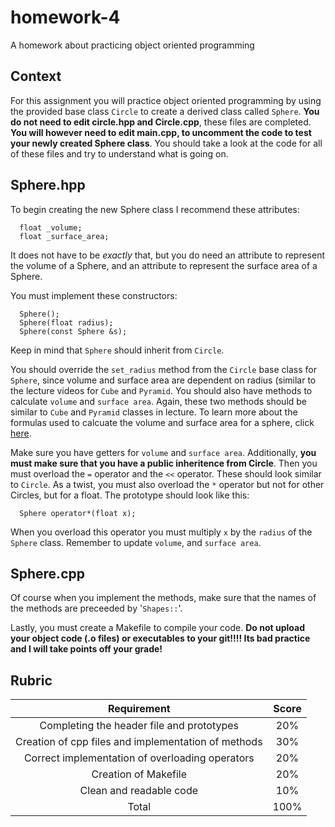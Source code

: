 # homework-4
A homework about practicing object oriented programming

## Context

For this assignment you will practice object oriented programming by using the provided base class `Circle` to create a derived class called `Sphere`. **You do not need to edit circle.hpp and Circle.cpp**, these files are completed. **You will however need to edit main.cpp, to uncomment the code to test your newly created Sphere class**. You should take a look at the code for all of these files and try to understand what is going on. 
## Sphere.hpp

To begin creating the new Sphere class I recommend these attributes:

```
  float _volume;
  float _surface_area;
```

It does not have to be *exactly* that, but you do need an attribute to represent the volume of a Sphere, and an attribute to represent the surface area of a Sphere.

You must implement these constructors:

```
  Sphere();
  Sphere(float radius);
  Sphere(const Sphere &s);
```

Keep in mind that `Sphere` should inherit from `Circle`.

You should override the `set_radius` method from the `Circle` base class for `Sphere`, since volume and surface area are dependent on radius (similar to the lecture videos for `Cube` and `Pyramid`. You should also have methods to calculate `volume` and `surface area`. Again, these two methods should be similar to `Cube` and `Pyramid` classes in lecture. To learn more about the formulas used to calcuate the volume and surface area for a sphere, click [here](https://en.wikipedia.org/wiki/Sphere).

Make sure you have getters for `volume` and `surface area`. Additionally, **you must make sure that you have a public inheritence from Circle**. Then you must overload the `=` operator and the `<<` operator. These should look similar to `Circle`. As a twist, you must also overload the `*` operator but not for other Circles, but for a float. The prototype should look like this:

```
  Sphere operator*(float x);
```

When you overload this operator you must multiply `x` by the `radius` of the `Sphere` class. Remember to update `volume`, and `surface area`.

## Sphere.cpp
Of course when you implement the methods, make sure that the names of the methods are preceeded by '`Shapes::`'.

Lastly, you must create a Makefile to compile your code. **Do not upload your object code (.o files) or executables to your git!!!! Its bad practice and I will take points off your grade!**

## Rubric

|Requirement                                         |Score  |
|  :---:                                             | :---: |
|Completing the header file and prototypes           | 20%   |
|Creation of cpp files and implementation of methods | 30%   |
|Correct implementation of overloading operators     | 20%   |
|Creation of Makefile                                | 20%   |
|Clean and readable code                             | 10%   |
|Total                                               | 100%  |
